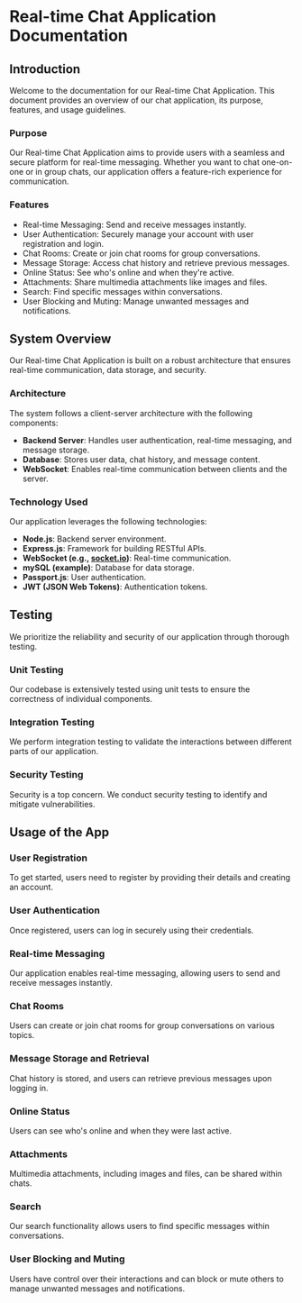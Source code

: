 # Real-time Chat Application Documentation

## Introduction

Welcome to the documentation for our Real-time Chat Application. This document provides an overview of our chat application, its purpose, features, and usage guidelines.

### Purpose

Our Real-time Chat Application aims to provide users with a seamless and secure platform for real-time messaging. Whether you want to chat one-on-one or in group chats, our application offers a feature-rich experience for communication.

### Features

- Real-time Messaging: Send and receive messages instantly.
- User Authentication: Securely manage your account with user registration and login.
- Chat Rooms: Create or join chat rooms for group conversations.
- Message Storage: Access chat history and retrieve previous messages.
- Online Status: See who's online and when they're active.
- Attachments: Share multimedia attachments like images and files.
- Search: Find specific messages within conversations.
- User Blocking and Muting: Manage unwanted messages and notifications.

## System Overview

Our Real-time Chat Application is built on a robust architecture that ensures real-time communication, data storage, and security.

### Architecture

The system follows a client-server architecture with the following components:

- **Backend Server**: Handles user authentication, real-time messaging, and message storage.
- **Database**: Stores user data, chat history, and message content.
- **WebSocket**: Enables real-time communication between clients and the server.


### Technology Used

Our application leverages the following technologies:

- **Node.js**: Backend server environment.
- **Express.js**: Framework for building RESTful APIs.
- **WebSocket (e.g., [socket.io](http://socket.io))**: Real-time communication.
- **mySQL (example)**: Database for data storage.
- **Passport.js**: User authentication.
- **JWT (JSON Web Tokens)**: Authentication tokens.


## Testing

We prioritize the reliability and security of our application through thorough testing.

### Unit Testing

Our codebase is extensively tested using unit tests to ensure the correctness of individual components.

### Integration Testing

We perform integration testing to validate the interactions between different parts of our application.

### Security Testing

Security is a top concern. We conduct security testing to identify and mitigate vulnerabilities.

## Usage of the App

### User Registration

To get started, users need to register by providing their details and creating an account.

### User Authentication

Once registered, users can log in securely using their credentials.

### Real-time Messaging

Our application enables real-time messaging, allowing users to send and receive messages instantly.

### Chat Rooms

Users can create or join chat rooms for group conversations on various topics.

### Message Storage and Retrieval

Chat history is stored, and users can retrieve previous messages upon logging in.

### Online Status

Users can see who's online and when they were last active.

### Attachments

Multimedia attachments, including images and files, can be shared within chats.

### Search

Our search functionality allows users to find specific messages within conversations.

### User Blocking and Muting

Users have control over their interactions and can block or mute others to manage unwanted messages and notifications.

